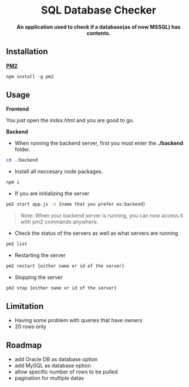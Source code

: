 <h1 align="center">SQL Database Checker</h1>

<h4 align="center">An application used to check if a database(as of now MSSQL) has contents.</h4>

## Installation

**[PM2](https://pm2.keymetrics.io/)**

```powershell
npm install -g pm2
```

## Usage

**Frontend**

You just open the _index.html_ and you are good to go.

**Backend**

- When running the backend server, first you must enter the **./backend** folder.

```powershell
cd ./backend
```

- Install all neccesary node packages. 
```powershell
npm i
```

- If you are initializing the server

```bash
pm2 start app.js -n {name that you prefer ex:backend}
```

> Note: When your backend server is running, you can now access it with pm2 commands anywhere.

- Check the status of the servers as well as what servers are running

```bash
pm2 list
```

- Restarting the server

```bash
pm2 restart {either name or id of the server}
```

- Stopping the server

```bash
pm2 stop {either name or id of the server}
```

## Limitation
- Having some problem with queries that have owners
- 20 rows only

## Roadmap
- add Oracle DB as database option
- add MySQL as database option
- allow specific number of rows to be pulled
- pagination for multiple datas

